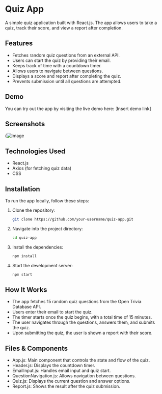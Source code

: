 # Quiz App

A simple quiz application built with React.js. The app allows users to take a quiz, track their score, and view a report after completion.

## Features

- Fetches random quiz questions from an external API.
- Users can start the quiz by providing their email.
- Keeps track of time with a countdown timer.
- Allows users to navigate between questions.
- Displays a score and report after completing the quiz.
- Prevents submission until all questions are attempted.

## Demo

You can try out the app by visiting the live demo here: [Insert demo link]

## Screenshots

(![image](https://github.com/user-attachments/assets/57c3f1a0-cb50-4ed4-afca-3f98a1885a11)

## Technologies Used

- React.js
- Axios (for fetching quiz data)
- CSS

## Installation

To run the app locally, follow these steps:

1. Clone the repository:
   ```bash
   git clone https://github.com/your-username/quiz-app.git
   ```
2. Navigate into the project directory:
   ```bash
   cd quiz-app
   ```
3. Install the dependencies:
   ```bash
   npm install
   ```
4. Start the development server:
   ```bash
   npm start
   ```

## How It Works
- The app fetches 15 random quiz questions from the Open Trivia Database API.
- Users enter their email to start the quiz.
- The timer starts once the quiz begins, with a total time of 15 minutes.
- The user navigates through the questions, answers them, and submits the quiz.
- Upon submitting the quiz, the user is shown a report with their score.

## Files & Components

- App.js: Main component that controls the state and flow of the quiz.
- Header.js: Displays the countdown timer.
- EmailInput.js: Handles email input and quiz start.
- QuestionNavigation.js: Allows navigation between questions.
- Quiz.js: Displays the current question and answer options.
- Report.js: Shows the result after the quiz submission.
